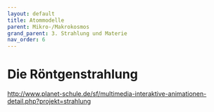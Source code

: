 ```yaml
---
layout: default
title: Atommodelle
parent: Mikro-/Makrokosmos
grand_parent: 3. Strahlung und Materie
nav_order: 6
---
```


# Die Röntgenstrahlung
http://www.planet-schule.de/sf/multimedia-interaktive-animationen-detail.php?projekt=strahlung
